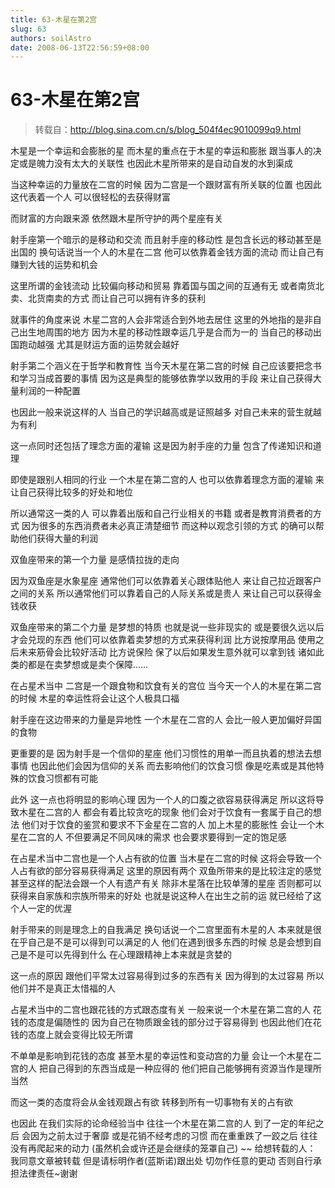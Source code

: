 ```yaml
---
title: 63-木星在第2宫
slug: 63
authors: soilAstro
date: 2008-06-13T22:56:59+08:00
---
```

# 63-木星在第2宫

> 转载自：http://blog.sina.com.cn/s/blog_504f4ec9010099q9.html

木星是一个幸运和会膨胀的星
而木星的重点在于木星的幸运和膨胀
跟当事人的决定或是魄力没有太大的关联性
也因此木星所带来的是自动自发的水到渠成


当这种幸运的力量放在二宫的时候
因为二宫是一个跟财富有所关联的位置
也因此这代表着一个人
可以很轻松的去获得财富


而财富的方向跟来源
依然跟木星所守护的两个星座有关


射手座第一个暗示的是移动和交流
而且射手座的移动性
是包含长远的移动甚至是出国的
换句话说当一个人的木星在二宫
他可以依靠着金钱方面的流动
而让自己有赚到大钱的运势和机会


这里所谓的金钱流动
比较偏向移动和贸易
靠着国与国之间的互通有无
或者南货北卖、北货南卖的方式
而让自己可以拥有许多的获利


就事件的角度来说
木星二宫的人会非常适合到外地去居住
这里的外地指的是非自己出生地周围的地方
因为木星的移动性跟幸运几乎是合而为一的
当自己的移动出国跑动越强
尤其是财运方面的运势就会越好


射手第二个涵义在于哲学和教育性
当今天木星在第二宫的时候
自己应该要把念书和学习当成首要的事情
因为这是典型的能够依靠学以致用的手段
来让自己获得大量利润的一种配置


也因此一般来说这样的人
当自己的学识越高或是证照越多
对自己未来的营生就越为有利


这一点同时还包括了理念方面的灌输
这是因为射手座的力量
包含了传递知识和道理


即使是跟别人相同的行业
一个木星在第二宫的人
也可以依靠着理念方面的灌输
来让自己获得比较多的好处和地位


所以通常这一类的人
可以靠着出版和自己行业相关的书籍
或者是教育消费者的方式
因为很多的东西消费者未必真正清楚细节
而这种以观念引领的方式
的确可以帮助他们获得大量的利润


双鱼座带来的第一个力量
是感情拉拢的走向


因为双鱼座是水象星座
通常他们可以依靠着关心跟体贴他人
来让自己拉近跟客户之间的关系
所以通常他们可以靠着自己的人际关系或是贵人
来让自己可以获得金钱收获


双鱼座带来的第二个力量
是梦想的特质
也就是说一些非现实的
或是要很久远以后才会兑现的东西
他们可以依靠着卖梦想的方式来获得利润
比方说按摩用品
使用之后未来筋骨会比较好活动
比方说保险
保了以后如果发生意外就可以拿到钱
诸如此类的都是在卖梦想或是卖个保障……


在占星术当中
二宫是一个跟食物和饮食有关的宫位
当今天一个人的木星在第二宫的时候
木星的幸运性将会让这个人极具口福


射手座在这边带来的力量是异地性
一个木星在二宫的人
会比一般人更加偏好异国的食物


更重要的是
因为射手是一个信仰的星座
他们习惯性的用单一而且执着的想法去想事情
也因此他们会因为信仰的关系
而去影响他们的饮食习惯
像是吃素或是其他特殊的饮食习惯都有可能


此外
这一点也将明显的影响心理
因为一个人的口腹之欲容易获得满足
所以这将导致木星在二宫的人
都会有着比较贪吃的现象
他们会对于饮食有一套属于自己的想法
他们对于饮食的鉴赏和要求不下金星在二宫的人
加上木星的膨胀性
会让一个木星在二宫的人
不但要满足不同风味的需求
也会要求要得到一定的饱足感


在占星术当中二宫也是一个人占有欲的位置
当木星在二宫的时候
这将会导致一个人占有欲的部分容易获得满足
这里的原因有两个
双鱼所带来的是比较注定的感觉
甚至这样的配法会跟一个人有遗产有关
除非木星落在比较单薄的星座
否则都可以获得来自家族和宗族所带来的好处
也就是说这种人在出生之前的运
就已经给了这个人一定的优渥


射手带来的则是理念上的自我满足
换句话说一个二宫里面有木星的人
本来就是很在乎自己是不是可以得到可以满足的人
他们在遇到很多东西的时候
总是会想到自己是不是可以先得到什么
在心理跟精神上本来就是贪婪的


这一点的原因
跟他们平常太过容易得到过多的东西有关
因为得到的太过容易
所以他们并不是真正太惜福的人


占星术当中的二宫也跟花钱的方式跟态度有关
一般来说一个木星在第二宫的人
花钱的态度是偏随性的
因为自己在物质跟金钱的部分过于容易得到
也因此他们在花钱的态度上就会变得比较无所谓


不单单是影响到花钱的态度
甚至木星的幸运性和变动宫的力量
会让一个木星在二宫的人
把自己得到的东西当成是一种应得的
他们把自己能够拥有资源当作是理所当然


而这一类的态度将会从金钱观跟占有欲
转移到所有一切事物有关的占有欲


也因此
在我们实际的论命经验当中
往往一个木星在第二宫的人
到了一定的年纪之后
会因为之前太过于奢靡
或是花销不经考虑的习惯
而在重重跌了一跤之后
往往没有再爬起来的动力
(虽然机会或许还是会继续的笼罩自己)
~~
给想转载的人：
我同意文章被转载
但是请标明作者(蓝斯诺)跟出处
切勿作任意的更动
否则自行承担法律责任~谢谢


 


  